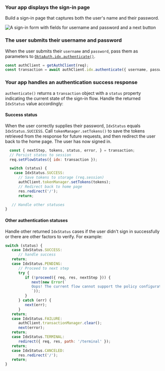 ### Your app displays the sign-in page

Build a sign-in page that captures both the user's name and their password.

<div class="half wireframe-border">

![A sign-in form with fields for username and password and a next button](/img/wireframes/sign-in-form-username-password.png)

<!--

Source image: https://www.figma.com/file/YH5Zhzp66kGCglrXQUag2E/%F0%9F%93%8A-Updated-Diagrams-for-Dev-Docs?node-id=3398%3A36678&t=wzNwSZkdctajVush-1 sign-in-form-username-password
 -->

</div>

### The user submits their username and password

When the user submits their `username` and `password`, pass them as parameters to [`OktaAuth.idx.authenticate()`](https://github.com/okta/okta-auth-js/blob/master/docs/idx.md#idxauthenticate).

```javascript
const authClient = getAuthClient(req);
const transaction = await authClient.idx.authenticate({ username, password });
```

### Your app handles an authentication success response

`authenticate()` returns a `transaction` object with a `status` property indicating the current state of the sign-in flow. Handle the returned `IdxStatus` value accordingly:

#### Success status

When the user correctly supplies their password, `IdxStatus` equals `IdxStatus.SUCCESS`. Call `tokenManager.setTokens()` to save the tokens retrieved from the response for future requests, and then redirect the user back to the home page. The user has now signed in.

```js
  const { nextStep, tokens, status, error, } = transaction;
  // Persist states to session
  req.setFlowStates({ idx: transaction });

  switch (status) {
    case IdxStatus.SUCCESS:
      // Save tokens to storage (req.session)
      authClient.tokenManager.setTokens(tokens);
      // Redirect back to home page
      res.redirect('/');
      return;

   // Handle other statuses
}
```

#### Other authentication statuses

Handle other returned `IdxStatus` cases if the user didn't sign in successfully or there are other factors to verify. For example:

```js
switch (status) {
   case IdxStatus.SUCCESS:
      // handle success
   return;
   case IdxStatus.PENDING:
      // Proceed to next step
      try {
         if (!proceed({ req, res, nextStep })) {
            next(new Error(`
            Oops! The current flow cannot support the policy configuration in your org.
            `));
         }
      } catch (err) {
         next(err);
      }
   return;
   case IdxStatus.FAILURE:
      authClient.transactionManager.clear();
      next(error);
   return;
   case IdxStatus.TERMINAL:
      redirect({ req, res, path: '/terminal' });
   return;
   case IdxStatus.CANCELED:
      res.redirect('/');
   return;
}
```
